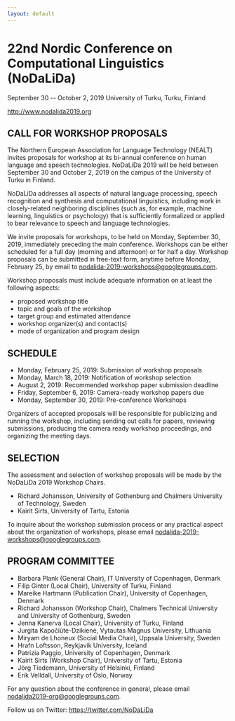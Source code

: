 ```yaml
---
layout: default
---
```


# 22nd Nordic Conference on Computational Linguistics (NoDaLiDa)

September 30 -- October 2, 2019
University of Turku, Turku, Finland

http://www.nodalida2019.org

## CALL FOR WORKSHOP PROPOSALS

The Northern European Association for Language Technology (NEALT) invites proposals for workshop at its bi-annual conference on human language and speech technologies.  NoDaLiDa 2019 will be held between September 30 and October 2, 2019 on the campus of the University of Turku in Finland.

NoDaLiDa addresses all aspects of natural language processing, speech recognition and synthesis and computational linguistics, including work in closely-related neighboring disciplines (such as, for example, machine learning, linguistics or psychology) that is sufficiently formalized or applied to bear relevance to speech and language technologies.

We invite proposals for workshops, to be held on Monday, September 30, 2019, immediately preceding the main conference.  Workshops can be either scheduled for a full day (morning and afternoon) or for half a day. Workshop proposals can be submitted in free-text form, anytime before Monday, February 25, by email to nodalida-2019-workshops@googlegroups.com.

Workshop proposals must include adequate information on at least the following aspects:

* proposed workshop title
* topic and goals of the workshop
* target group and estimated attendance
* workshop organizer(s) and contact(s)
* mode of organization and program design

## SCHEDULE

* Monday, February 25, 2019: Submission of workshop proposals
* Monday, March 18, 2019: Notification of workshop selection
* August 2, 2019: Recommended workshop paper submission deadline
* Friday, September 6, 2019: Camera-ready workshop papers due
* Monday, September 30, 2019: Pre-conference Workshops

Organizers of accepted proposals will be responsible for publicizing and running the workshop, including sending out calls for papers, reviewing submissions, producing the camera ready workshop proceedings, and organizing the meeting days.

## SELECTION

The assessment and selection of workshop proposals will be made by the NoDaLiDa 2019 Workshop Chairs.

* Richard Johansson, University of Gothenburg and Chalmers University of Technology, Sweden
* Kairit Sirts, University of Tartu, Estonia

To inquire about the workshop submission process or any practical aspect about the organization of workshops, please email nodalida-2019-workshops@googlegroups.com.

## PROGRAM COMMITTEE

* Barbara Plank (General Chair), IT University of Copenhagen, Denmark
* Filip Ginter (Local Chair), University of Turku, Finland
* Mareike Hartmann (Publication Chair), University of Copenhagen, Denmark
* Richard Johansson (Workshop Chair), Chalmers Technical University and University of Gothenburg, Sweden
* Jenna Kanerva (Local Chair), University of Turku, Finland
* Jurgita Kapočiūtė-Dzikienė, Vytautas Magnus University, Lithuania
* Miryam de Lhoneux (Social Media Chair), Uppsala University, Sweden
* Hrafn Loftsson, Reykjavík University, Iceland
* Patrizia Paggio, University of Copenhagen, Denmark
* Kairit Sirts (Workshop Chair), University of Tartu, Estonia
* Jörg Tiedemann, University of Helsinki, Finland
* Erik Velldall, University of Oslo, Norway

For any question about the conference in general, please email nodalida2019-org@googlegroups.com.

Follow us on Twitter: https://twitter.com/NoDaLiDa
